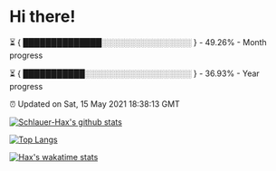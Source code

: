 # Hi there!

⏳ { ██████████████░░░░░░░░░░░░░░░░ } - 49.26% - Month progress

⏳ { ███████████░░░░░░░░░░░░░░░░░░░ } - 36.93% - Year progress

⏰ Updated on Sat, 15 May 2021 18:38:13 GMT


[![Schlauer-Hax's github stats](https://github-readme-stats.vercel.app/api?username=Schlauer-Hax&show_icons=true&theme=dark&count_private=true)](https://github.com/Schlauer-Hax)


[![Top Langs](https://github-readme-stats.vercel.app/api/top-langs/?username=Schlauer-Hax&layout=compact&theme=dark)](https://github.com/Schlauer-Hax?tab=repositories)


[![Hax's wakatime stats](https://github-readme-stats.vercel.app/api/wakatime?username=Hax&theme=dark)](https://wakatime.com/@Hax)

